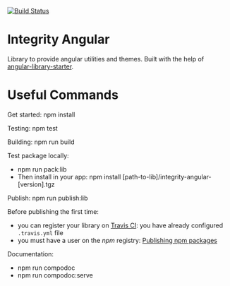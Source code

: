 [![Build Status](https://travis-ci.org/Brickchain/integrity-angular.svg?branch=master)](https://travis-ci.org/Brickchain/integrity-angular)

# Integrity Angular

Library to provide angular utilities and themes. Built with the help of [angular-library-starter](https://github.com/robisim74/angular-library-starter).

# Useful Commands

Get started: npm install

Testing: npm test

Building: npm run build

Test package locally:
- npm run pack:lib
- Then install in your app: npm install [path-to-lib]/integrity-angular-[version].tgz

Publish: npm run publish:lib

Before publishing the first time:
- you can register your library on [Travis CI](https://travis-ci.org/): you have already configured `.travis.yml` file
- you must have a user on the _npm_ registry: [Publishing npm packages](https://docs.npmjs.com/getting-started/publishing-npm-packages)

Documentation:
- npm run compodoc
- npm run compodoc:serve 
